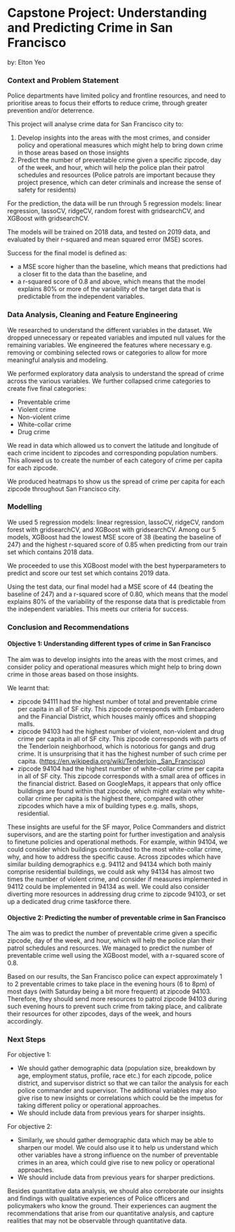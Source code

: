 # Capstone Project: Understanding and Predicting Crime in San Francisco

by: Elton Yeo

### Context and Problem Statement

Police departments have limited policy and frontline resources, and need to prioritise areas to focus their efforts to reduce crime, through greater prevention and/or deterrence. 

This project will analyse crime data for San Francisco city to: 
1. Develop insights into the areas with the most crimes, and consider policy and operational measures which might help to bring down crime in those areas based on those insights
2. Predict the number of preventable crime given a specific zipcode, day of the week, and hour, which will help the police plan their patrol schedules and resources (Police patrols are important because they project presence, which can deter criminals and increase the sense of safety for residents) 

For the prediction, the data will be run through 5 regression models: linear regression, lassoCV,  ridgeCV, random forest with gridsearchCV, and XGBoost with gridsearchCV. 

The models will be trained on 2018 data, and tested on 2019 data, and evaluated by their r-squared and mean squared error (MSE) scores. 

Success for the final model is defined as:
- a MSE score higher than the baseline, which means that predictions had a closer fit to the data than the baseline, and 
- a r-squared score of 0.8 and above, which means that the model explains 80% or more of the variability of the target data that is predictable from the independent variables. 

### Data Analysis, Cleaning and Feature Engineering

We researched to understand the different variables in the dataset. We dropped unnecessary or repeated variables and imputed null values for the remaining variables. We engineered the features where necessary e.g. removing or combining selected rows or categories to allow for more meaningful analysis and modeling. 

We performed exploratory data analysis to understand the spread of crime across the various variables. We further collapsed crime categories to create five final categories: 
- Preventable crime
- Violent crime
- Non-violent crime
- White-collar crime
- Drug crime

We read in data which allowed us to convert the latitude and longitude of each crime incident to zipcodes and corresponding population numbers. This allowed us to create the number of each category of crime per capita for each zipcode. 

We produced heatmaps to show us the spread of crime per capita for each zipcode throughout San Francisco city. 

### Modelling

We used 5 regression models: linear regression, lassoCV,  ridgeCV, random forest with gridsearchCV, and XGBoost with gridsearchCV. Among our 5 models, XGBoost had the lowest MSE score of 38 (beating the baseline of 247) and the highest r-squared score of 0.85 when predicting from our train set which contains 2018 data.

We proceeded to use this XGBoost model with the best hyperparameters to predict and score our test set which contains 2019 data.

Using the test data, our final model had a MSE score of 44 (beating the baseline of 247) and a r-squared score of 0.80, which means that the model explains 80% of the variability of the response data that is predictable from the independent variables. This meets our criteria for success.

### Conclusion and Recommendations

#### Objective 1: Understanding different types of crime in San Francisco

The aim was to develop insights into the areas with the most crimes, and consider policy and operational measures which might help to bring down crime in those areas based on those insights.

We learnt that:
- zipcode 94111 had the highest number of total and preventable crime per capita in all of SF city. This zipcode corresponds with Embarcadero and the Financial District, which houses mainly offices and shopping malls. 
- zipcode 94103 had the highest number of violent, non-violent and drug crime per capita in all of SF city. This zipcode corresponds with parts of the Tenderloin neighborhood, which is notorious for gangs and drug crime. It is unsurprising that it has the highest number of such crime per capita. (https://en.wikipedia.org/wiki/Tenderloin,_San_Francisco) 
- zipcode 94104 had the highest number of white-collar crime per capita in all of SF city. This zipcode corresponds with a small area of offices in the financial district. Based on GoogleMaps, it appears that only office buildings are found within that zipcode, which might explain why white-collar crime per capita is the highest there, compared with other zipcodes which have a mix of building types e.g. malls, shops, residential. 

These insights are useful for the SF mayor, Police Commanders and district supervisors, and are the starting point for further investigation and analysis to finetune policies and operational methods. For example, within 94104, we could consider which buildings contributed to the most white-collar crime, why, and how to address the specific cause. Across zipcodes which have similar building demographics e.g. 94112 and 94134 which both mainly comprise residential buildings, we could ask why 94134 has almost two times the number of violent crime, and consider if measures implemented in 94112 could be implemented in 94134 as well. We could also consider diverting more resources in addressing drug crime to zipcode 94103, or set up a dedicated drug crime taskforce there.

#### Objective 2: Predicting the number of preventable crime in San Francisco

The aim was to predict the number of preventable crime given a specific zipcode, day of the week, and hour, which will help the police plan their patrol schedules and resources. We managed to predict the number of preventable crime well using the XGBoost model, with a r-squared score of 0.8.

Based on our results, the San Francisco police can expect approximately 1 to 2 preventable crimes to take place in the evening hours (6 to 8pm) of most days (with Saturday being a bit more frequent) at zipcode 94103. Therefore, they should send more resources to patrol zipcode 94103 during such evening hours to prevent such crime from taking place, and calibrate their resources for other zipcodes, days of the week, and hours accordingly.

### Next Steps

For objective 1:
- We should gather demographic data (population size, breakdown by age, employment status, profile, race etc.) for each zipcode, police district, and supervisor district so that we can tailor the analysis for each police commander and supervisor. The additional variables may also give rise to new insights or correlations which could be the impetus for taking different policy or operational approaches. 
- We should include data from previous years for sharper insights. 

For objective 2: 
- Similarly, we should gather demographic data which may be able to sharpen our model. We could also use it to help us understand which other variables have a strong influence on the number of preventable crimes in an area, which could give rise to new policy or operational approaches. 
- We should include data from previous years for sharper predictions. 

Besides quantitative data analysis, we should also corroborate our insights and findings with qualitative experiences of Police officers and policymakers who know the ground. Their experiences can augment the recommendations that arise from our quantitative analysis, and capture realities that may not be observable through quantitative data. 
